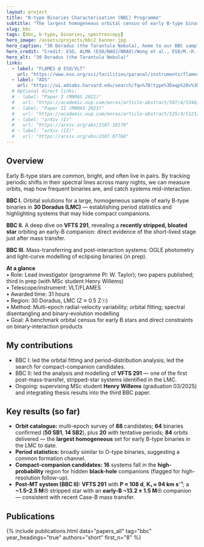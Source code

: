```yaml
---
layout: project
title: "B-type Binaries Characterisation (BBC) Programme"
subtitle: "The largest homogeneous orbital census of early B-type binaries in 30 Doradus (LMC), plus VFTS 291 — a post-mass-transfer stripped star caught in the act."
slug: bbc
tags: [bbc, b-type, binaries, spectroscopy]
hero_image: /assets/projects/bbc2_banner.jpg
hero_caption: "30 Doradus (the Tarantula Nebula), home to our BBC sample in the LMC."
hero_credit: "Credit: ESO, ALMA (ESO/NAOJ/NRAO)/Wong et al., ESO/M.-R. Cioni/VISTA Magellanic Cloud survey. Acknowledgment: Cambridge Astronomical Survey Unit. • CC BY 4.0"
hero_alt: "30 Doradus (the Tarantula Nebula)"
links:
  - label: "FLAMES @ ESO/VLT"
    url: "https://www.eso.org/sci/facilities/paranal/instruments/flames.html"
  - label: "ADS"
    url: "https://ui.adsabs.harvard.edu/search/fq=%7B!type%3Daqp%20v%3D%24fq_database%7D&fq_database=(database%3Aastronomy%20OR%20database%3Aphysics)&q=%20author%3A%22villase%C3%B1or%2C%20j%20i%22%20title%3A%22B-type%20Binaries%20Characterisation%22&sort=date%20desc%2C%20bibcode%20desc&p_=0"
  # Optional direct links:
  # - label: "Paper I (MNRAS 2021)"
  #   url: "https://academic.oup.com/mnras/article-abstract/507/4/5348/6333371"
  # - label: "Paper II (MNRAS 2023)"
  #   url: "https://academic.oup.com/mnras/article-abstract/525/4/5121/7258832"
  # - label: "arXiv (I)"
  #   url: "https://arxiv.org/abs/2107.10170"
  # - label: "arXiv (II)"
  #   url: "https://arxiv.org/abs/2307.07766"
---
```


## Overview

Early B-type stars are common, bright, and often live in pairs. By tracking periodic shifts in their spectral lines across many nights, we can measure orbits, map how frequent binaries are, and catch systems mid-interaction.

**BBC I.** Orbital solutions for a large, homogeneous sample of early B-type binaries in **30 Doradus (LMC)** — establishing period statistics and highlighting systems that may hide compact companions.

**BBC II.** A deep dive on **VFTS 291**, revealing a **recently stripped, bloated star** orbiting an early-B companion: direct evidence of the short-lived stage just after mass transfer.

**BBC III.** Mass-transferring and post-interaction systems: OGLE photometry and light-curve modelling of eclipsing binaries (in prep).

<div class="notification is-light">
<strong>At a glance</strong><br>
• Role: Lead investigator (programme PI: W. Taylor); two papers published; third in prep (with MSc student Henry Willems)<br>
• Telescope/instrument: VLT/FLAMES<br>
• Awarded time: 31 hours<br>
• Region: 30 Doradus, LMC (Z ≈ 0.5 Z☉)<br>
• Method: Multi-epoch radial-velocity variability; orbital fitting; spectral disentangling and binary-evolution modelling<br>
• Goal: A benchmark orbital census for early B stars and direct constraints on binary-interaction products
</div>

## My contributions
- BBC I: led the orbital fitting and period-distribution analysis; led the search for compact-companion candidates.
- BBC II: led the analysis and modelling of **VFTS 291** — one of the first post-mass-transfer, stripped-star systems identified in the LMC.
- Ongoing: supervising MSc student **Henry Willems** (graduation 03/2025) and integrating thesis results into the third BBC paper.

## Key results (so far)
- **Orbit catalogue:** multi-epoch survey of **88** candidates; **64** binaries confirmed (**50 SB1**, **14 SB2**), plus **20** with tentative periods; **84** orbits delivered — the **largest homogeneous** set for early B-type binaries in the LMC to date.  
- **Period statistics:** broadly similar to O-type binaries, suggesting a common formation channel.  
- **Compact-companion candidates:** **16** systems fall in the **high-probability** region for hidden **black-hole** companions (flagged for high-resolution follow-up).  
- **Post-MT system (BBC II):** **VFTS 291** with **P ≈ 108 d**, **K₁ ≈ 94 km s⁻¹**; a **~1.5–2.5 M☉** stripped star with an **early-B ~13.2 ± 1.5 M☉** companion — consistent with recent Case-B mass transfer.

## Publications
<div class="pubs">
  {% include publications.html data="papers_all" tag="bbc" year_headings="true" authors="short" first_n="8" %}
</div>
